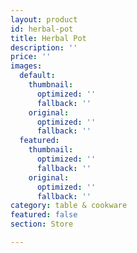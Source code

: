 ```yaml
---
layout: product
id: herbal-pot
title: Herbal Pot
description: ''
price: ''
images:
  default:
    thumbnail:
      optimized: ''
      fallback: ''
    original:
      optimized: ''
      fallback: ''
  featured:
    thumbnail:
      optimized: ''
      fallback: ''
    original:
      optimized: ''
      fallback: ''
category: table & cookware
featured: false
section: Store

---
```

